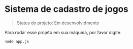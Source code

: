 <h1>Sistema de cadastro de jogos</h1>

> Status do projeto: Em desenvolvidmento

Para rodar esse projeto em sua máquina, por favor digite:

```
node app.js
```
